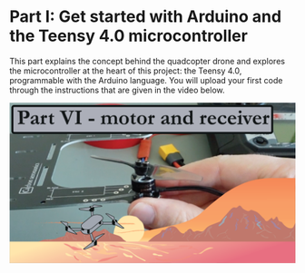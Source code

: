 # Part I: Get started with Arduino and the Teensy 4.0 microcontroller

This part explains the concept behind the quadcopter drone and explores the microcontroller at the heart of this project: the Teensy 4.0, programmable with the Arduino language. You will upload your first code through the instructions that are given in the video below.

[![alt text](https://github.com/CarbonAeronautics/MotorControlPWM/blob/9ec30987dbbc7acd7aad8559600a6a3b1a153ff6/THUMBNAIL_YOUTUBE.png?raw=true)](https://www.youtube.com/watch?v=jO2igKp9qUk&t)
